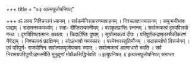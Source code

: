 +++
title = "०३ आत्मपूजोपनिषत्"

+++
ॐ तस्य निश्चिन्तनं ध्यानम् । सर्वकर्मनिराकरणमावाहनम् । निश्चलज्ञानमासनम् । समुन्मनीभावः पाद्यम् । सदामनस्कमर्थ्यम् । सदा- दीप्तिराचमनीयम् । वराकृतप्राप्तिः स्नानम् । सर्वात्मकत्वं दृश्यविलयो गन्धः । दृगविशिष्टात्मानः अक्षता: । चिदादीप्तिः पुष्पम् । सूर्यात्मकत्वं दीपः । परिपूर्णचन्द्रामृतरसैकीकरणं नैवेद्यम् । निश्चलत्वं प्रदक्षिणम् । सोऽहंभावो नमस्कारः । परमेश्वरस्तुतिर्मौनम् । सदासन्तोषो विसर्जनम् । एवं परिपूर्ण- राजयोगिनः सर्वात्मकपूजोपचारः स्यात् । सर्वात्मकत्वं आत्माधारो भवति । सर्व निरामयपरिपूर्णोऽहमस्मीति मुमुक्षूणां मोक्षैकसिद्धिर्भवति ॥ इत्युपनिषत् ॥ 
इत्यात्मपूजोपनिषत् समाप्ता 
 